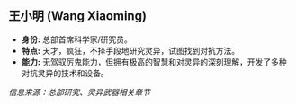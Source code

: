 ## 王小明 (Wang Xiaoming)

*   **身份:** 总部首席科学家/研究员。
*   **特点:** 天才，疯狂，不择手段地研究灵异，试图找到对抗方法。
*   **能力:** 无驾驭厉鬼能力，但拥有极高的智慧和对灵异的深刻理解，开发了多种对抗灵异的技术和设备。

*信息来源：总部研究、灵异武器相关章节* 
